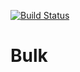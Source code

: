[![Build Status](https://travis-ci.org/ilya-otus/bulk.svg?branch=master)](https://travis-ci.org/ilya-otus/bulk)
# Bulk
